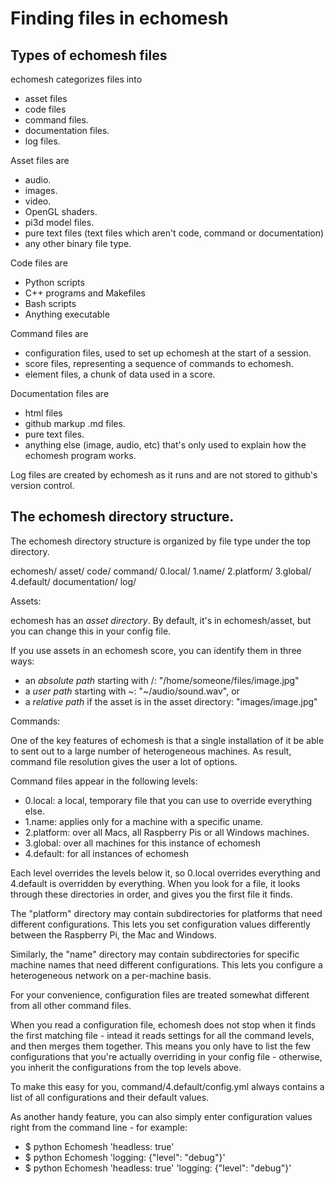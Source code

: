 Finding files in echomesh
=========================

Types of echomesh files
-----------------------

echomesh categorizes files into
* asset files
* code files
* command files.
* documentation files.
* log files.

Asset files are
* audio.
* images.
* video.
* OpenGL shaders.
* pi3d model files.
* pure text files (text files which aren't code, command or documentation)
* any other binary file type.

Code files are
* Python scripts
* C++ programs and Makefiles
* Bash scripts
* Anything executable

Command files are
* configuration files, used to set up echomesh at the start of a session.
* score files, representing a sequence of commands to echomesh.
* element files, a chunk of data used in a score.

Documentation files are
* html files
* github markup .md files.
* pure text files.
* anything else (image, audio, etc) that's only used to explain how the echomesh program works.

Log files are created by echomesh as it runs and are not stored to github's version control.


The echomesh directory structure.
---------------------------------

The echomesh directory structure is organized by file type under the top directory.

echomesh/
  asset/
  code/
  command/
    0.local/
    1.name/
    2.platform/
    3.global/
    4.default/
  documentation/
  log/


Assets:

echomesh has an _asset directory_.  By default, it's in echomesh/asset, but you can change this in your config file.

If you use assets in an echomesh score, you can identify them in three ways:
* an _absolute path_ starting with /: "/home/someone/files/image.jpg"
* a _user path_ starting with ~: "~/audio/sound.wav", or
* a _relative path_ if the asset is in the asset directory: "images/image.jpg"

Commands:

One of the key features of echomesh is that a single installation of it be able to sent out to a large number of heterogeneous machines. As result, command file resolution gives the user a lot of options.

Command files appear in the following levels:

* 0.local: a local, temporary file that you can use to override everything else.
* 1.name: applies only for a machine with a specific uname.
* 2.platform: over all Macs, all Raspberry Pis or all Windows machines.
* 3.global: over all machines for this instance of echomesh
* 4.default: for all instances of echomesh

Each level overrides the levels below it, so 0.local overrides everything and 4.default is overridden by everything.  When you look for a file, it looks through these directories in order, and gives you the first file it finds.

The "platform" directory may contain subdirectories for platforms that need different configurations.  This lets you set configuration values differently between the Raspberry Pi, the Mac and Windows.

Similarly, the "name" directory may contain subdirectories for specific machine names that need different configurations.  This lets you configure a heterogeneous network on a per-machine basis.

For your convenience, configuration files are treated somewhat different from all other command files.

When you read a configuration file, echomesh does not stop when it finds the first matching file - intead it reads settings for all the command levels, and then merges them together.  This means you only have to list the few configurations that you're actually overriding in your config file - otherwise, you inherit the configurations from the top levels above.

To make this easy for you, command/4.default/config.yml always contains a list of all configurations and their default values.

As another handy feature, you can also simply enter configuration values right from the command line - for example:

* $ python Echomesh 'headless: true'
* $ python Echomesh 'logging: {"level": "debug"}'
* $ python Echomesh 'headless: true' 'logging: {"level": "debug"}'
